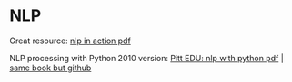 # NLP

Great resource: [nlp in action pdf](https://dl.ebooksworld.ir/motoman/Natural.Language.Processing.in.Action.www.EBooksWorld.ir.pdf)

NLP processing with Python 2010 version: [Pitt EDU: nlp with python pdf](http://www.pitt.edu/~naraehan/ling1330/nltk_book.html) | [same book but github](https://github.com/ShawnLeee/the-book/blob/master/pybooks/Natural%20Language%20Processing%20with%20Python.pdf)
